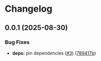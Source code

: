 # Changelog

## 0.0.1 (2025-08-30)


### Bug Fixes

* **deps:** pin dependencies ([#3](https://github.com/boneskull/package-lock-merge-driver/issues/3)) ([789417b](https://github.com/boneskull/package-lock-merge-driver/commit/789417badaf4752e28c0ef9159888aff5dcd84a0))
